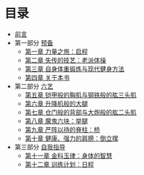 # 目录

* [前言](README.md)
* 第一部分 [预备](section1-1.md)
    * [第一章 力量之旅：启程](section1-1.md) 
    * [第二章 失传的技艺：老派体操](section1-2.md) 
    * [第三章 自身体重锻炼与现代健身方法](section1-3.md) 
    * [第四章 关于本书](section1-4.md) 
* 第二部分 [六艺](section1-5.md)
    * [第五章 铠甲般的胸肌与钢铁般的肱三头肌](section1-5.md) 
    * [第六章 升降机般的大腿](section1-6.md) 
    * [第七章 仓门般的背部与大炮般的肱二头肌](section1-7.md) 
    * [第八章 魔鬼六块：举腿](section1-8.md) 
    * [第九章 严阵以待的脊柱：桥](section1-9.md) 
    * [第十章 健康、强力的肩膀：倒立撑](section1-10.md) 
* 第三部分 [自我指导](section1-11.md)
    * [第十一章 金科玉律：身体的智慧](section1-11.md) 
    * [第十二章 训练计划：日程](section1-12.md)



